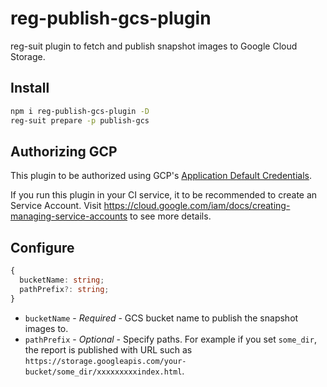 # reg-publish-gcs-plugin
reg-suit plugin to fetch and publish snapshot images to Google Cloud Storage.

## Install

```sh
npm i reg-publish-gcs-plugin -D
reg-suit prepare -p publish-gcs
```

## Authorizing GCP
This plugin to be authorized using GCP's [Application Default Credentials](https://cloud.google.com/docs/authentication/production).

If you run this plugin in your CI service, it to be recommended to create an Service Account. Visit https://cloud.google.com/iam/docs/creating-managing-service-accounts to see more details.


## Configure

```ts
{
  bucketName: string;
  pathPrefix?: string;
}
```

- `bucketName` - *Required* - GCS bucket name to publish the snapshot images to.
- `pathPrefix` - *Optional* - Specify paths. For example if you set `some_dir`, the report is published with URL such as `https://storage.googleapis.com/your-bucket/some_dir/xxxxxxxxxindex.html`.
